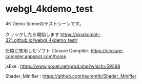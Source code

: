 # webgl_4kdemo_test
4K Demo Sceneのテストシーンです。

クリックしたら開始します
https://kinakomoti-321.github.io/webgl_4kdemo_test/

圧縮に使用したソフト
Closure Compiler: https://closure-compiler.appspot.com/home

jsExe : https://www.pouet.net/prod.php?which=59298

Shader_Minifier : https://github.com/laurentlb/Shader_Minifier